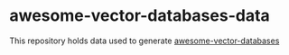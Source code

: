 # awesome-vector-databases-data

This repository holds data used to generate [awesome-vector-databases](https://github.com/paradoxe35/awesome-vector-databases)

